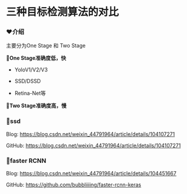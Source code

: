 # 三种目标检测算法的对比

### ❤️介绍

主要分为One Stage 和 Two Stage

🤠**One Stage准确度低，快**

- YoloV1/V2/V3

- SSD/DSSD

- Retina-Net等

🤠**Two Stage准确度高，慢**

### 🧡ssd

Blog: https://blog.csdn.net/weixin_44791964/article/details/104107271

GitHub: https://blog.csdn.net/weixin_44791964/article/details/104107271

### 💛faster RCNN

Blog: https://blog.csdn.net/weixin_44791964/article/details/104451667

GitHub: https://github.com/bubbliiiing/faster-rcnn-keras


